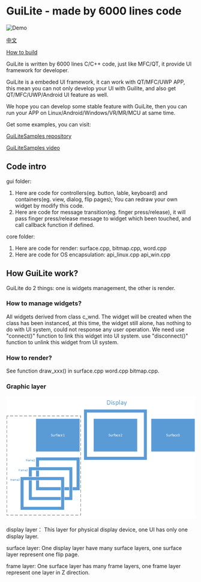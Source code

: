 # GuiLite - made by 6000 lines code
![Demo](demo.gif)

[中文](README-cn.md)

[How to build](HowToBuild.md)

GuiLite is written by 6000 lines C/C++ code, just like MFC/QT, it provide UI framework for developer.

GuiLite is a embeded UI framework, it can work with QT/MFC/UWP APP, this mean you can not only develop your UI with Guilite, and also get QT/MFC/UWP/Android UI feature as well.

We hope you can develop some stable feature with GuiLite, then you can run your APP on Linux/Android/Windows/VR/MR/MCU at same time.

Get some examples, you can visit:

[GuiLiteSamples repository](https://github.com/idea4good/GuiLiteSamples)

[GuiLiteSamples video](https://www.youtube.com/watch?v=grqXEz3bdC0)

## Code intro
gui folder:
1. Here are code for controllers(eg. button, lable, keyboard) and containers(eg. view, dialog, flip pages); You can redraw your own widget by modify this code.
2. Here are code for message transition(eg. finger press/release), it will pass finger press/release message to widget which been touched, and call callback function if defined.

core folder:
1. Here are code for render: surface.cpp, bitmap.cpp, word.cpp
2. Here are code for OS encapsulation: api_linux.cpp api_win.cpp

## How GuiLite work?
GuiLite do 2 things: one is widgets management, the other is render.

### How to manage widgets?
All widgets derived from class c_wnd. The widget will be created when the class has been instanced, at this time, the widget still alone, has nothing to do with UI system, could not response any user operation. We need use "connect()" function to link this widget into UI system. use "disconnect()" function to unlink this widget from UI system.

### How to render?
See function draw_xxx() in surface.cpp word.cpp bitmap.cpp.

### Graphic layer
![Graphic layer](GraphicLayer.png)

display layer：
This layer for physical display device, one UI has only one display layer.

surface layer:
One display layer have many surface layers, one surface layer represent one flip page.

frame layer:
One surface layer has many frame layers, one frame layer represent one layer in Z direction.
